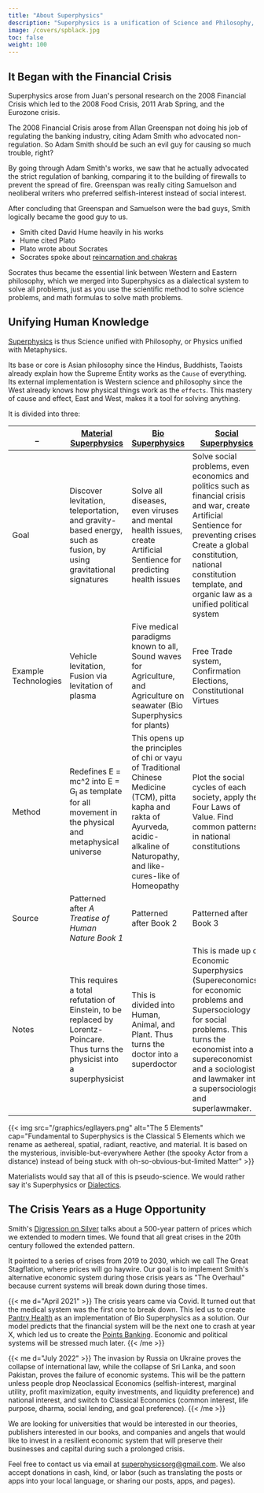 ```yaml
---
title: "About Superphysics"
description: "Superphysics is a unification of Science and Philosophy, Physics with Metaphysics, Matter with the Aether."
image: /covers/spblack.jpg
toc: false
weight: 100
---
```


## It Began with the Financial Crisis 

Superphysics arose from Juan's personal research on the 2008 Financial Crisis which led to the 2008 Food Crisis, 2011 Arab Spring, and the Eurozone crisis.

The 2008 Financial Crisis arose from Allan Greenspan not doing his job of regulating the banking industry, citing Adam Smith who advocated non-regulation. So Adam Smith should be such an evil guy for causing so much trouble, right?

By going through Adam Smith's works, we saw that he actually advocated the strict regulation of banking, comparing it to the building of firewalls to prevent the spread of fire. Greenspan was really citing Samuelson and neoliberal writers who preferred selfish-interest instead of social interest.

After concluding that Greenspan and Samuelson were the bad guys, Smith logically became the good guy to us. 
- Smith cited David Hume heavily in his works
- Hume cited Plato
- Plato wrote about Socrates
- Socrates spoke about [reincarnation and chakras](/research/socrates/simple-republic/book-10/chapter-4)

Socrates thus became the essential link between Western and Eastern philosophy, which we merged into Superphysics as a dialectical system to solve all problems, just as you use the scientific method to solve science problems, and math formulas to solve math problems.


## Unifying Human Knowledge

[Superphysics](/superphysics/what-is-superphysics) is thus Science unified with Philosophy, or Physics unified with Metaphysics. 

Its base or core is Asian philosophy since the Hindus, Buddhists, Taoists already explain how the Supreme Entity works as the `Cause` of everything. Its external implementation is Western science and philosophy since the West already knows how physical things work as the `effects`. This mastery of cause and effect, East and West, makes it a tool for solving anything.  

It is divided into three:


_ | [Material Superphysics](/material) | [Bio Superphysics](/medical) | [Social Superphysics](/social)
--- | --- | --- | ---
Goal | Discover levitation, teleportation, and gravity-based energy, such as fusion, by using gravitational signatures | Solve all diseases, even viruses and mental health issues, create Artificial Sentience for predicting health issues  | Solve social problems, even economics and politics such as financial crisis and war, create Artificial Sentience for preventing crises. Create a global constitution, national constitution template, and organic law as a unified political system
Example Technologies | Vehicle levitation, Fusion via levitation of plasma | Five medical paradigms known to all, Sound waves for Agriculture, and Agriculture on seawater (Bio Superphysics for plants) | Free Trade system, Confirmation Elections, Constitutional Virtues 
Method | Redefines E = mc^2  into E = G<sub>l</sub>  as template for all movement in the physical and metaphysical universe | This opens up the principles of chi or vayu of Traditional Chinese Medicine (TCM), pitta kapha and rakta of Ayurveda, acidic-alkaline of Naturopathy, and like-cures-like of Homeopathy | Plot the social cycles of each society, apply the Four Laws of Value. Find common patterns in national constitutions
Source | Patterned after *A Treatise of Human Nature Book 1* | Patterned after Book 2 | Patterned after Book 3
Notes | This requires a total refutation of Einstein, to be replaced by Lorentz-Poincare. Thus turns the physicist into a superphysicist  | This is divided into Human, Animal, and Plant. Thus turns the doctor into a superdoctor | This is made up of Economic Superphysics (Supereconomics) for economic problems and Supersociology for social problems. This turns the economist into a supereconomist and a sociologist and lawmaker into a supersociologist and superlawmaker.


{{< img src="/graphics/egllayers.png" alt="The 5 Elements" cap="Fundamental to Superphysics is the Classical 5 Elements which we rename as aethereal, spatial, radiant, reactive, and material. It is based on the mysterious, invisible-but-everywhere Aether (the spooky Actor from a distance) instead of being stuck with oh-so-obvious-but-limited Matter" >}}


Materialists would say that all of this is pseudo-science. We would rather say it's Superphysics or [Dialectics](/superphysics/socratic-dialectics).


## The Crisis Years as a Huge Opportunity

Smith's [Digression on Silver](/research/smith/wealth-of-nations/book-1/chapter-11/part-3b-d1a1/) talks about a 500-year pattern of prices which we extended to modern times. We found that all great crises in the 20th century followed the extended pattern.

It pointed to a series of crises from 2019 to 2030, which we call The Great Stagflation, where prices will go haywire. Our goal is to implement Smith's alternative economic system during those crisis years as "The Overhaul" because current systems will break down during those times.


{{< me d="April 2021" >}}
The crisis years came via Covid. It turned out that the medical system was the first one to break down. This led us to create [Pantry Health](https://pantrypoints.com/health) as an implementation of Bio Superphysics as a solution. Our model predicts that the financial system will be the next one to crash at year X, which led us to create the [Points Banking](https://pantrypoints.com/banking). Economic and political systems will be stressed much later.
{{< /me >}}


{{< me d="July 2022" >}}
The invasion by Russia on Ukraine proves the collapse of international law, while the collapse of Sri Lanka, and soon Pakistan, proves the failure of economic systems. This will be the pattern unless people drop Neoclassical Economics (selfish-interest, marginal utility, profit maximization, equity investments, and liquidity preference) and national interest, and switch to Classical Economics (common interest, life purpose, dharma, social lending, and goal preference).
{{< /me >}}


We are looking for universities that would be interested in our theories, publishers interested in our books, and companies and angels that would like to invest in a resilient economic system that will preserve their businesses and capital during such a prolonged crisis. 

Feel free to contact us via email at superphysicsorg@gmail.com. We also accept donations in cash, kind, or labor (such as translating the posts or apps into your local language, or sharing our posts, apps, and pages). 
